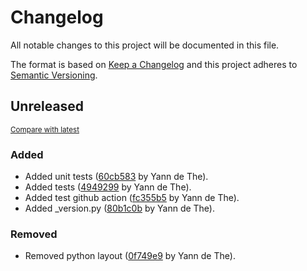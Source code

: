 # Changelog

All notable changes to this project will be documented in this file.

The format is based on [Keep a Changelog](http://keepachangelog.com/en/1.0.0/)
and this project adheres to [Semantic Versioning](http://semver.org/spec/v2.0.0.html).

<!-- insertion marker -->
## Unreleased

<small>[Compare with latest](https://github.com/johncloud-paas/nixpack_template/compare/2d10686fdb6558db983e1bb11bcb15a48cf41f11...HEAD)</small>

### Added

- Added unit tests ([60cb583](https://github.com/johncloud-paas/nixpack_template/commit/60cb583471d89d99168da7fb6c4757ee885bd4be) by Yann de The).
- Added tests ([4949299](https://github.com/johncloud-paas/nixpack_template/commit/4949299b4760f95fe1d1fe1d754c2b9a913489c9) by Yann de The).
- Added test github action ([fc355b5](https://github.com/johncloud-paas/nixpack_template/commit/fc355b5c5e5ed5abe58b39c3f560d15281654400) by Yann de The).
- Added _version.py ([80b1c0b](https://github.com/johncloud-paas/nixpack_template/commit/80b1c0b2a04a0c44e663171993221560333b231e) by Yann de The).

### Removed

- Removed python layout ([0f749e9](https://github.com/johncloud-paas/nixpack_template/commit/0f749e91f780e8fa81488c2ccb2497037b5fcbae) by Yann de The).

<!-- insertion marker -->
